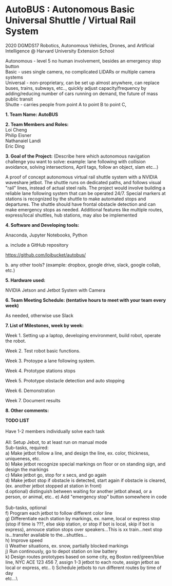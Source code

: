 # AutoBUS : Autonomous Basic Universal Shuttle / Virtual Rail System
2020 DGMDS17 Robotics, Autonomous Vehicles, Drones, and Artificial Intelligence @ Harvard University Extension School

Autonomous - level 5 no human involvement, besides an emergency stop button \
Basic - uses single camera, no complicated LIDARs or multiple camera systems \
Universal - non-proprietary, can be set up almost anywhere, can replace buses, trains, subways, etc.., quickly adjust capacity/frequency by adding/reducing number of cars running on demand, the future of mass public transit \
Shutte - carries people from point A to point B to point C, 

**1. Team Name: AutoBUS**

**2. Team Members and Roles:**\
Loi Cheng\
Philip Eisner\
Nathanaiel Landi\
Eric Ding

**3. Goal of the Project:** (Describe here which autonomous navigation challenge you want to solve: example: lane following with collision avoidance, solving intersections, April tags, follow an object, slam etc...)

A proof of concept autonomous virtual rail shuttle system with a NVIDIA waveshare jetbot.  The shuttle runs on dedicated paths, and follows visual "rail" lines, instead of actual steel rails.  The project would involve building a reliable lane following system that can be operated 24/7.  Special markers at stations is recognized by the shuttle to make automated stops and departures.  The shuttle should have frontal obstacle detection and can make emergency stops as needed.  Additional features like multiple routes, express/local shuttles, hub stations, may also be implemented

**4. Software and Developing tools:**

Anaconda, Jupyter Notebooks, Python

a. include a GitHub repository

https://github.com/loibucket/autobus/

b. any other tools? (example: dropbox, google drive, slack, google collab, etc.)

**5. Hardware used:**

NVIDIA Jetson and Jetbot System with Camera

**6. Team Meeting Schedule: (tentative hours to meet with your team every week)**

As needed, otherwise use Slack

**7. List of Milestones, week by week:**

Week 1. Setting up a laptop, developing environment, build robot, operate the robot.

Week 2. Test robot basic functions.

Week 3. Protoype a lane following system.

Week 4. Prototype stations stops

Week 5. Prototype obstacle detection and auto stopping

Week 6. Demonstration

Week 7. Document results

**8. Other comments:**

**TODO LIST**\
\
Have 1-2 members individually solve each task\
\
All: Setup Jebot, to at least run on manual mode\
Sub-tasks, required:\
a) Make jetbot follow a line, and design the line, ex. color, thickness, uniqueness, etc.\
b) Make jetbot recognize special markings on floor or on standing sign, and design the markings\
c) Make jetbot go, stop for x secs, and go again\
d) Make jetbot stop if obstacle is detected, start again if obstacle is cleared, (ex. another jetbot stopped at station in front)\
d.optional) distinguish between waiting for another jetbot ahead, or a person, or animal, etc..
e) Add "emergency stop" button somewhere in code\
\
Sub-tasks, optional\
f) Program each jetbot to follow different color line\
g) Differentiate each station by markings, ex. name, local or express stop (stop if time is ???, else skip station, or stop if bot is local, skip if bot is express), annouce station stops over speakers...This is xx train...next stop is...transfer available to the...shuttles...\
h) Improve speed\
i) Weather situations, ex. snow, partially blocked markings\
j) Run continously, go to depot station on low battery\
k) Design routes prototypes based on some city, eg Boston red/green/blue line, NYC ACE 123 456 7, assign 1-3 jetbot to each route, assign jetbot as local or express, etc..
l) Schedule jetbots to run different routes by time of day\
etc...\
